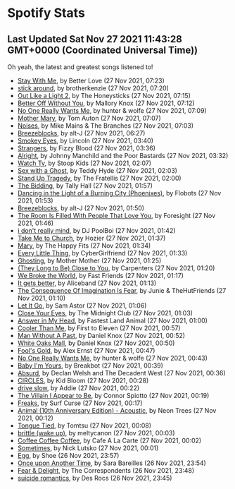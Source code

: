 
# Spotify Stats
## Last Updated Sat Nov 27 2021 11:43:28 GMT+0000 (Coordinated Universal Time))

Oh yeah, the latest and greatest songs listened to!

- [Stay With Me](https://www.last.fm/music/Better+Love/_/Stay+With+Me), by Better Love (27 Nov 2021, 07:23)
- [stick around](https://www.last.fm/music/brotherkenzie/_/stick+around), by brotherkenzie (27 Nov 2021, 07:20)
- [Out Like a Light 2](https://www.last.fm/music/The+Honeysticks/_/Out+Like+a+Light+2), by The Honeysticks (27 Nov 2021, 07:15)
- [Better Off Without You](https://www.last.fm/music/Mallory+Knox/_/Better+Off+Without+You), by Mallory Knox (27 Nov 2021, 07:12)
- [No One Really Wants Me](https://www.last.fm/music/hunter+&+wolfe/_/No+One+Really+Wants+Me), by hunter & wolfe (27 Nov 2021, 07:09)
- [Mother Mary](https://www.last.fm/music/Tom+Auton/_/Mother+Mary), by Tom Auton (27 Nov 2021, 07:07)
- [Noises](https://www.last.fm/music/Mike+Mains+&+The+Branches/_/Noises), by Mike Mains & The Branches (27 Nov 2021, 07:03)
- [Breezeblocks](https://www.last.fm/music/alt-J/_/Breezeblocks), by alt-J (27 Nov 2021, 06:27)
- [Smokey Eyes](https://www.last.fm/music/Lincoln/_/Smokey+Eyes), by Lincoln (27 Nov 2021, 03:40)
- [Strangers](https://www.last.fm/music/Fizzy+Blood/_/Strangers), by Fizzy Blood (27 Nov 2021, 03:36)
- [Alright](https://www.last.fm/music/Johnny+Manchild+and+the+Poor+Bastards/_/Alright), by Johnny Manchild and the Poor Bastards (27 Nov 2021, 03:32)
- [Watch Tv](https://www.last.fm/music/Stoop+Kids/_/Watch+Tv), by Stoop Kids (27 Nov 2021, 02:07)
- [Sex with a Ghost](https://www.last.fm/music/Teddy+Hyde/_/Sex+with+a+Ghost), by Teddy Hyde (27 Nov 2021, 02:03)
- [Stand Up Tragedy](https://www.last.fm/music/The+Fratellis/_/Stand+Up+Tragedy), by The Fratellis (27 Nov 2021, 02:00)
- [The Bidding](https://www.last.fm/music/Tally+Hall/_/The+Bidding), by Tally Hall (27 Nov 2021, 01:57)
- [Dancing in the Light of a Burning City (Phoenixes)](https://www.last.fm/music/Flobots/_/Dancing+in+the+Light+of+a+Burning+City+(Phoenixes)), by Flobots (27 Nov 2021, 01:53)
- [Breezeblocks](https://www.last.fm/music/alt-J/_/Breezeblocks), by alt-J (27 Nov 2021, 01:50)
- [The Room Is Filled With People That Love You](https://www.last.fm/music/Foresight/_/The+Room+Is+Filled+With+People+That+Love+You), by Foresight (27 Nov 2021, 01:46)
- [i don't really mind](https://www.last.fm/music/DJ+PoolBoi/_/i+don%27t+really+mind), by DJ PoolBoi (27 Nov 2021, 01:42)
- [Take Me to Church](https://www.last.fm/music/Hozier/_/Take+Me+to+Church), by Hozier (27 Nov 2021, 01:37)
- [Mary](https://www.last.fm/music/The+Happy+Fits/_/Mary), by The Happy Fits (27 Nov 2021, 01:34)
- [Every Little Thing](https://www.last.fm/music/CyberGirlfriend/_/Every+Little+Thing), by CyberGirlfriend (27 Nov 2021, 01:33)
- [Ghosting](https://www.last.fm/music/Mother+Mother/_/Ghosting), by Mother Mother (27 Nov 2021, 01:25)
- [(They Long to Be) Close to You](https://www.last.fm/music/Carpenters/_/(They+Long+to+Be)+Close+to+You), by Carpenters (27 Nov 2021, 01:20)
- [We Broke the World](https://www.last.fm/music/Fast+Friends/_/We+Broke+the+World), by Fast Friends (27 Nov 2021, 01:17)
- [It gets better](https://www.last.fm/music/Aliceband/_/It+gets+better), by Aliceband (27 Nov 2021, 01:13)
- [The Consequence Of Imagination Is Fear](https://www.last.fm/music/Junie+&+TheHutFriends/_/The+Consequence+Of+Imagination+Is+Fear), by Junie & TheHutFriends (27 Nov 2021, 01:10)
- [Let It Go](https://www.last.fm/music/Sam+Astor/_/Let+It+Go), by Sam Astor (27 Nov 2021, 01:06)
- [Close Your Eyes](https://www.last.fm/music/The+Midnight+Club/_/Close+Your+Eyes), by The Midnight Club (27 Nov 2021, 01:03)
- [Answer in My Head](https://www.last.fm/music/Fastest+Land+Animal/_/Answer+in+My+Head), by Fastest Land Animal (27 Nov 2021, 01:00)
- [Cooler Than Me](https://www.last.fm/music/First+to+Eleven/_/Cooler+Than+Me), by First to Eleven (27 Nov 2021, 00:57)
- [Man Without A Past](https://www.last.fm/music/Daniel+Knox/_/Man+Without+A+Past), by Daniel Knox (27 Nov 2021, 00:52)
- [White Oaks Mall](https://www.last.fm/music/Daniel+Knox/_/White+Oaks+Mall), by Daniel Knox (27 Nov 2021, 00:50)
- [Fool's Gold](https://www.last.fm/music/Alex+Ernst/_/Fool%27s+Gold), by Alex Ernst (27 Nov 2021, 00:47)
- [No One Really Wants Me](https://www.last.fm/music/hunter+&+wolfe/_/No+One+Really+Wants+Me), by hunter & wolfe (27 Nov 2021, 00:43)
- [Baby I'm Yours](https://www.last.fm/music/Breakbot/_/Baby+I%27m+Yours), by Breakbot (27 Nov 2021, 00:39)
- [Absurd](https://www.last.fm/music/Declan+Welsh+and+The+Decadent+West/_/Absurd), by Declan Welsh and The Decadent West (27 Nov 2021, 00:36)
- [CIRCLES](https://www.last.fm/music/Kid+Bloom/_/CIRCLES), by Kid Bloom (27 Nov 2021, 00:28)
- [drive slow](https://www.last.fm/music/Addie/_/drive+slow), by Addie (27 Nov 2021, 00:22)
- [The Villain I Appear to Be](https://www.last.fm/music/Connor+Spiotto/_/The+Villain+I+Appear+to+Be), by Connor Spiotto (27 Nov 2021, 00:19)
- [Freaks](https://www.last.fm/music/Surf+Curse/_/Freaks), by Surf Curse (27 Nov 2021, 00:17)
- [Animal (10th Anniversary Edition) - Acoustic](https://www.last.fm/music/Neon+Trees/_/Animal+(10th+Anniversary+Edition)+-+Acoustic), by Neon Trees (27 Nov 2021, 00:12)
- [Tongue Tied](https://www.last.fm/music/Tomtsu/_/Tongue+Tied), by Tomtsu (27 Nov 2021, 00:08)
- [brittle (wake up)](https://www.last.fm/music/meltycanon/_/brittle+(wake+up)), by meltycanon (27 Nov 2021, 00:03)
- [Coffee Coffee Coffee](https://www.last.fm/music/Cafe+A+La+Carte/_/Coffee+Coffee+Coffee), by Cafe A La Carte (27 Nov 2021, 00:02)
- [Sometimes](https://www.last.fm/music/Nick+Lutsko/_/Sometimes), by Nick Lutsko (27 Nov 2021, 00:01)
- [Egg](https://www.last.fm/music/Shoe/_/Egg), by Shoe (26 Nov 2021, 23:57)
- [Once upon Another Time](https://www.last.fm/music/Sara+Bareilles/_/Once+upon+Another+Time), by Sara Bareilles (26 Nov 2021, 23:54)
- [Fear & Delight](https://www.last.fm/music/The+Correspondents/_/Fear+&+Delight), by The Correspondents (26 Nov 2021, 23:48)
- [suicide romantics](https://www.last.fm/music/Des+Rocs/_/suicide+romantics), by Des Rocs (26 Nov 2021, 23:45)
